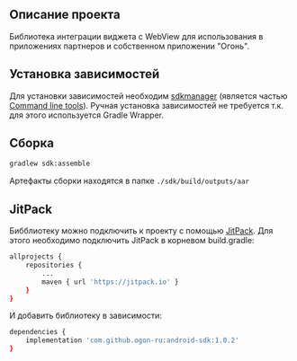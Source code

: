## Описание проекта

Библиотека интеграции виджета с WebView для использования в приложениях партнеров и собственном приложении "Огонь".


## Установка зависимостей

Для установки зависимостей необходим [sdkmanager](https://developer.android.com/studio/command-line/sdkmanager) (является частью [Command line tools](https://developer.android.com/studio#downloads)).
Ручная установка зависимостей не требуется т.к. для этого используется Gradle Wrapper.

## Сборка

```bash
gradlew sdk:assemble
```

Артефакты сборки находятся в папке `./sdk/build/outputs/aar`

## JitPack

Бибблиотеку можно подключить к проекту с помощью [JitPack](https://jitpack.io).
Для этого необходимо подключить JitPack в корневом build.gradle:

```bash
allprojects {
    repositories {
        ...
        maven { url 'https://jitpack.io' }
    }
}
```

И добавить библиотеку в зависимости:

```bash
dependencies {
    implementation 'com.github.ogon-ru:android-sdk:1.0.2'
}
```